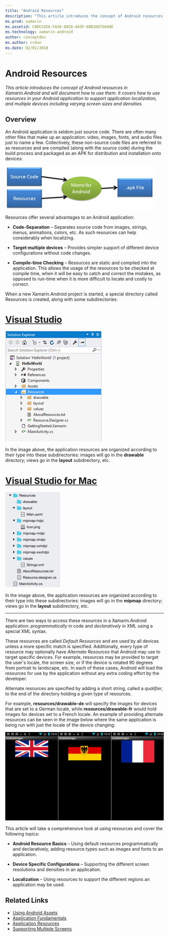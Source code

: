 ```yaml
---
title: "Android Resources"
description: "This article introduces the concept of Android resources in Xamarin.Android and will document how to use them. It covers how to use resources in your Android application to support application localization, and multiple devices including varying screen sizes and densities."
ms.prod: xamarin
ms.assetid: C0DCC856-FA36-04CD-443F-68D26075649E
ms.technology: xamarin-android
author: conceptdev
ms.author: crdun
ms.date: 02/01/2018
---
```


# Android Resources

_This article introduces the concept of Android resources in Xamarin.Android and will document how to use them. It covers how to use resources in your Android application to support application localization, and multiple devices including varying screen sizes and densities._


## Overview

An Android application is seldom just source code. There are often many other
files that make up an application: video, images, fonts, and audio files just to name a
few. Collectively, these non-source code files are referred to as resources and
are compiled (along with the source code) during the build process and packaged
as an APK for distribution and installation onto devices:

![Packaging diagram](images/packaging-diagram.png)

Resources offer several advantages to an Android application:

-  **Code-Separation** &ndash; Separates source code from images,
   strings, menus, animations, colors, etc. As such resources can help
   considerably when localizing.

-  **Target multiple devices** &ndash; Provides simpler support of
   different device configurations without code changes.

-  **Compile-time Checking** &ndash; Resources are static and compiled
   into the application. This allows the usage of the resources to be
   checked at compile time, when it will be easy to catch and correct
   the mistakes, as opposed to run-time when it is more difficult to
   locate and costly to correct.

When a new Xamarin.Android project is started, a special directory called
Resources is created, along with some subdirectories:

# [Visual Studio](#tab/windows)

![Resources folder and contents](images/resources-folder-vs.png)

In the image above, the application resources are organized according
to their type into these subdirectories: images will go in the
**drawable** directory; views go in the **layout** subdirectory, etc.
 
# [Visual Studio for Mac](#tab/macos)

![Resources folder and contents](images/resources-folder-xs.png)

In the image above, the application resources are organized according
to their type into these subdirectories: images will go in the
**mipmap** directory; views go in the **layout** subdirectory, etc.
 
-----

There are two ways to access these resources in a Xamarin.Android
application: *programmatically* in code and *declaratively* in 
XML using a special XML syntax.

These resources are called *Default Resources* and are used by all
devices unless a more specific match is specified. Additionally, every
type of resource may optionally have *Alternate Resources* that Android
may use to target specific devices. For example, resources may be
provided to target the user's locale, the screen size, or if the
device is rotated 90 degrees from portrait to landscape, etc. In each
of these cases, Android will load the resources for use by the
application without any extra coding effort by the developer.

Alternate resources are specified by adding a short string, called a
*qualifier*, to the end of the directory holding a given type of
resources.

For example, **resources/drawable-de** will specify the images for devices
that are set to a German locale, while **resources/drawable-fr** would hold
images for devices set to a French locale. An example of providing
alternate resources can be seen in the image below where the same
application is being run with just the locale of the device changing:

![Example screens for different locales](images/localized-screenshots.png)

This article will take a comprehensive look at using resources and cover the following topics:

-  **Android Resource Basics** &ndash; Using default resources
   programmatically and declaratively, adding resource types such as
   images and fonts to an application.

-  **Device Specific Configurations** &ndash; Supporting the different
   screen resolutions and densities in an application.

-  **Localization** &ndash; Using resources to support the different
   regions an application may be used.


## Related Links

- [Using Android Assets](~/android/app-fundamentals/resources-in-android/android-assets.md)
- [Application Fundamentals](https://developer.android.com/guide/topics/fundamentals.html)
- [Application Resources](https://developer.android.com/guide/topics/resources/index.html)
- [Supporting Multiple Screens](https://developer.android.com/guide/practices/screens_support.html)

